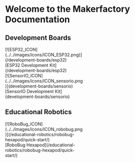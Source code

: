 # **Welcome to the Makerfactory Documentation**

## **Development Boards**

<div markdown="span" class="float-container text-center">
  <div markdown="span" class="pull-left" style="width: 50%">
    [![ESP32_ICON](../../images/icons/ICON_ESP32.png)](/development-boards/esp32)
    <br>
    [ESP32 Development Kit](/development-boards/esp32)
  </div>
  <div markdown="span" class="pull-left" style="width: 50%">
    [![SensorIO_ICON](../../images/icons/ICON_sensorio.png)](development-boards/sensorio)
    <br>
    [SensorIO Development Kit](development-boards/sensorio)
  </div>
</div>

## **Educational Robotics**

<div markdown="span" class="float-container text-center">
  <div markdown="span" class="pull-left" style="width: 50%">
    [![RoboBug_ICON](../../images/icons/ICON_robobug.png)](/educational-robotics/robobug-hexapod/quick-start/)
    <br>
    [RoboBug Hexapod](/educational-robotics/robobug-hexapod/quick-start/)
  </div>
</div>
